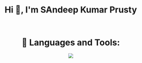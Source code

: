 
<h1 align="center">Hi 👋, I'm SAndeep Kumar Prusty</h1>
<!-- <h3 align="center">Android and Open Source Fanatic</h3>
<p align="left"> <a href="https://twitter.com/AnimeshSingh747" target="blank"><img src="https://img.shields.io/twitter/follow/AnimeshSingh747?logo=twitter&style=for-the-badge" alt="animesh" /></a> </p> -->
<!-- </br> -->
</br>
<h1 align="center" marginTop="40px">🧰 Languages and Tools:</h1>
<p align="center">
  <a href="https://skillicons.dev">
    <img src="https://skillicons.dev/icons?i=js,html,css,java,spring,androidstudio,vscode,mysql,hibernate,mongodb,eclipse" />
  </a>
</p>
<!--
**Sandeep090304/Sandeep090304** is a ✨ _special_ ✨ repository because its `README.md` (this file) appears on your GitHub profile.

Here are some ideas to get you started:

- 🔭 I’m currently working on ...
- 🌱 I’m currently learning ...
- 👯 I’m looking to collaborate on ...
- 🤔 I’m looking for help with ...
- 💬 Ask me about ...
- 📫 How to reach me: ...
- 😄 Pronouns: ...
- ⚡ Fun fact: ...
-->
